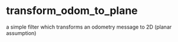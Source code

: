 # transform_odom_to_plane
a simple filter which transforms an odometry message to 2D (planar assumption)
